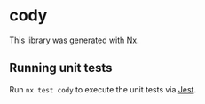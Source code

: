 # cody

This library was generated with [Nx](https://nx.dev).

## Running unit tests

Run `nx test cody` to execute the unit tests via [Jest](https://jestjs.io).
